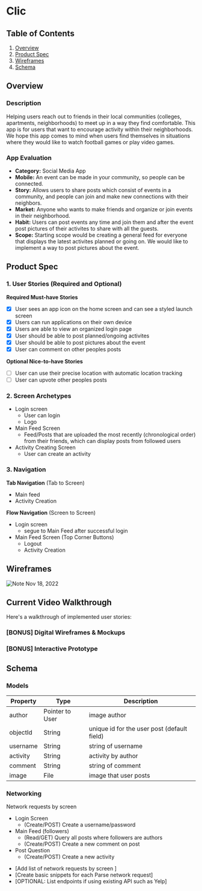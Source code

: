 # Clic

## Table of Contents
1. [Overview](#Overview)
1. [Product Spec](#Product-Spec)
1. [Wireframes](#Wireframes)
2. [Schema](#Schema)


## Overview
### Description
Helping users reach out to friends in their local communities (colleges,  apartments, neighborhoods) to meet up in a way they find comfortable.
This app is for users that want to encourage activity within their neighborhoods. We hope this app comes to mind when users find themselves in situations where they would like to watch football games or play video games. 

### App Evaluation
- **Category:** Social Media App
- **Mobile:** An event can be made in your community, so people can be connected.
- **Story:** Allows users to share posts which consist of events in a community, and people can join and make new connections with their neighbors.
- **Market:** Anyone who wants to make friends and organize or join events in their neighborhood. 
- **Habit:** Users can post events any time and join them and after the event post pictures of their activites to share with all the guests. 
- **Scope:** Starting scope would be creating a general feed for everyone that displays the latest activites planned or going on. We would like to implement a way to post pictures about the event. 


## Product Spec

### 1. User Stories (Required and Optional)

**Required Must-have Stories**

* [x] User sees an app icon on the home screen and can see a styled launch screen
* [x] Users can run applications on their own device
* [x] Users are able to view an organized login page
* [x] User should be able to post planned/ongoing activites
* [x] User should be able to post pictures about the event
* [x] User can comment on other peoples posts

**Optional Nice-to-have Stories**

* [ ] User can use their precise location with automatic location tracking
* [ ] User can upvote other peoples posts

### 2. Screen Archetypes

* Login screen
   * User can login
   * Logo
* Main Feed Screen
   * Feed/Posts that are uploaded the most recently (chronological order) from their friends, which can display posts from followed users
* Activity Creating Screen
    * User can create an activity

### 3. Navigation

**Tab Navigation** (Tab to Screen)

* Main feed
* Activity Creation

**Flow Navigation** (Screen to Screen)

* Login screen
   * segue to Main Feed after successful login
* Main Feed Screen (Top Corner Buttons)
   * Logout
   * Activity Creation


## Wireframes

![Note Nov 18, 2022](https://user-images.githubusercontent.com/108974230/202836161-5d202340-79e1-4838-a209-bbadd0f090f2.png)


## Current Video Walkthrough

Here's a walkthrough of implemented user stories:


### [BONUS] Digital Wireframes & Mockups

### [BONUS] Interactive Prototype

## Schema 
### Models
| Property      | Type     | Description |
| ------------- | -------- | ------------|
| author        | Pointer to User| image author |
| objectId      | String   | unique id for the user post (default field) |
| username      | String   | string of username
| activity      | String   | activity by author |
| comment       | String   | string of comment |
| image         | File     | image that user posts |

### Networking
Network requests by screen
* Login Screen
    * (Create/POST) Create a username/password
* Main Feed (followers)
    * (Read/GET) Query all posts where followers are authors 
    * (Create/POST) Create a new comment on post
* Post Question
    * (Create/POST) Create a new activity

- [Add list of network requests by screen ]
- [Create basic snippets for each Parse network request]
- [OPTIONAL: List endpoints if using existing API such as Yelp]
